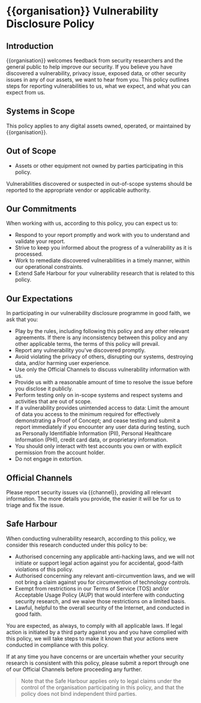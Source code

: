 # {{organisation}} Vulnerability Disclosure Policy

## Introduction

{{organisation}} welcomes feedback from security researchers and the general public to help improve our security. If you believe you have discovered a vulnerability, privacy issue, exposed data, or other security issues in any of our assets, we want to hear from you. This policy outlines steps for reporting vulnerabilities to us, what we expect, and what you can expect from us.

## Systems in Scope

This policy applies to any digital assets owned, operated, or maintained by {{organisation}}.

## Out of Scope

- Assets or other equipment not owned by parties participating in this policy.

Vulnerabilities discovered or suspected in out-of-scope systems should be reported to the appropriate vendor or applicable authority.

## Our Commitments

When working with us, according to this policy, you can expect us to:

- Respond to your report promptly and work with you to understand and validate your report.
- Strive to keep you informed about the progress of a vulnerability as it is processed.
- Work to remediate discovered vulnerabilities in a timely manner, within our operational constraints.
- Extend Safe Harbour for your vulnerability research that is related to this policy.

## Our Expectations

In participating in our vulnerability disclosure programme in good faith, we ask that you:

- Play by the rules, including following this policy and any other relevant agreements. If there is any inconsistency between this policy and any other applicable terms, the terms of this policy will prevail.
- Report any vulnerability you've discovered promptly.
- Avoid violating the privacy of others, disrupting our systems, destroying data, and/or harming user experience.
- Use only the Official Channels to discuss vulnerability information with us.
- Provide us with a reasonable amount of time to resolve the issue before you disclose it publicly.
- Perform testing only on in-scope systems and respect systems and activities that are out of scope.
- If a vulnerability provides unintended access to data: Limit the amount of data you access to the minimum required for effectively demonstrating a Proof of Concept; and cease testing and submit a report immediately if you encounter any user data during testing, such as Personally Identifiable Information (PII), Personal Healthcare Information (PHI), credit card data, or proprietary information.
- You should only interact with test accounts you own or with explicit permission from the account holder.
- Do not engage in extortion.

## Official Channels

Please report security issues via {{channel}}, providing all relevant information. The more details you provide, the easier it will be for us to triage and fix the issue.

## Safe Harbour

When conducting vulnerability research, according to this policy, we consider this research conducted under this policy to be:

- Authorised concerning any applicable anti-hacking laws, and we will not initiate or support legal action against you for accidental, good-faith violations of this policy.
- Authorised concerning any relevant anti-circumvention laws, and we will not bring a claim against you for circumvention of technology controls.
- Exempt from restrictions in our Terms of Service (TOS) and/or Acceptable Usage Policy (AUP) that would interfere with conducting security research, and we waive those restrictions on a limited basis.
- Lawful, helpful to the overall security of the Internet, and conducted in good faith.

You are expected, as always, to comply with all applicable laws. If legal action is initiated by a third party against you and you have complied with this policy, we will take steps to make it known that your actions were conducted in compliance with this policy.

If at any time you have concerns or are uncertain whether your security research is consistent with this policy, please submit a report through one of our Official Channels before proceeding any further.

> Note that the Safe Harbour applies only to legal claims under the control of the organisation participating in this policy, and that the policy does not bind independent third parties.